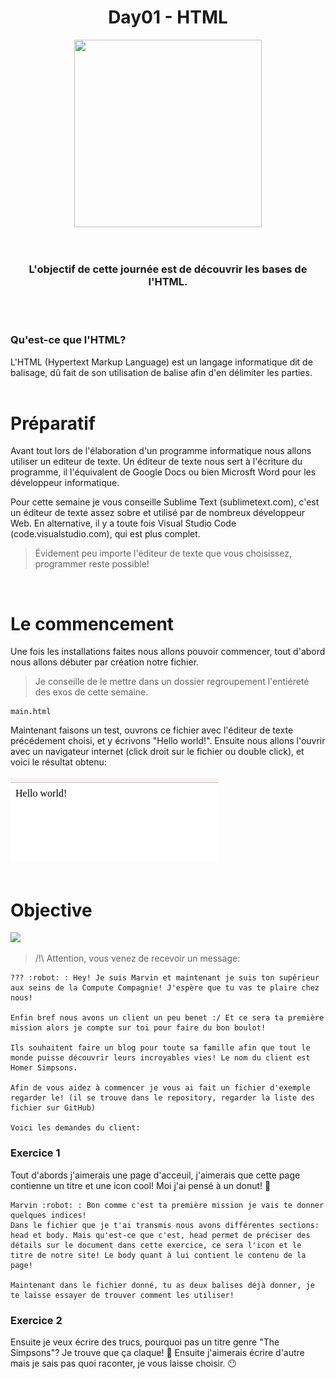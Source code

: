 <h1 align="center">
    Day01 - HTML
</h1>

<p align="center">
    <img width="300" height="300" src="https://www.carpemedia.fr/wp-content/uploads/2017/02/formation-html5-css3.png">
</p>
<br>

<h3 align="center">
    L'objectif de cette journée est de découvrir les bases de l'HTML.
</h3>
<br><br>

### **Qu'est-ce que l'HTML?**

L'HTML (Hypertext Markup Language) est un langage informatique dit de balisage, dû fait de son utilisation de balise afin d'en délimiter les parties. <br><br>

# **Préparatif**

Avant tout lors de l'élaboration d'un programme informatique nous allons utiliser un editeur de texte. Un éditeur de texte nous sert à l'écriture du programme, il l'équivalent de Google Docs ou bien Microsft Word pour les développeur informatique.

Pour cette semaine je vous conseille Sublime Text (sublimetext.com), c'est un éditeur de texte assez sobre et utilisé par de nombreux développeur Web. En alternative, il y a toute fois Visual Studio Code (code.visualstudio.com), qui est plus complet.

> Évidement peu importe l'éditeur de texte que vous choisissez, programmer reste possible!

<br>

# **Le commencement**

Une fois les installations faites nous allons pouvoir commencer, tout d'abord nous allons débuter par création notre fichier.
> Je conseille de le mettre dans un dossier regroupement l'entiéreté des exos de cette semaine.

```
main.html
```

Maintenant faisons un test, ouvrons ce fichier avec l'éditeur de texte précédement choisi, et y écrivons "Hello world!". Ensuite nous allons l'ouvrir avec un navigateur internet (click droit sur le fichier ou double click), et voici le résultat obtenu: <br><br>
<img src="Hello-world.png">
<br><br>

# **Objective**

<img src="https://media1.giphy.com/media/vEJGsXtEE1Sc8/giphy.gif" height="150"/>

> /!\ Attention, vous venez de recevoir un message:
```
??? :robot: : Hey! Je suis Marvin et maintenant je suis ton supérieur aux seins de la Compute Compagnie! J'espère que tu vas te plaire chez nous!

Enfin bref nous avons un client un peu benet :/ Et ce sera ta première mission alors je compte sur toi pour faire du bon boulot!

Ils souhaitent faire un blog pour toute sa famille afin que tout le monde puisse découvrir leurs incroyables vies! Le nom du client est Homer Simpsons.

Afin de vous aidez à commencer je vous ai fait un fichier d'exemple regarder le! (il se trouve dans le repository, regarder la liste des fichier sur GitHub)

Voici les demandes du client:
```

### **Exercice 1**

Tout d'abords j'aimerais une page d'acceuil, j'aimerais que cette page contienne un titre et une icon cool! Moi j'ai pensé à un donut! :doughnut:

```
Marvin :robot: : Bon comme c'est ta première mission je vais te donner quelques indices!
Dans le fichier que je t'ai transmis nous avons différentes sections: head et body. Mais qu'est-ce que c'est, head permet de préciser des détails sur le document dans cette exercice, ce sera l'icon et le titre de notre site! Le body quant à lui contient le contenu de la page!

Maintenant dans le fichier donné, tu as deux balises déjà donner, je te laisse essayer de trouver comment les utiliser! 
```

### **Exercice 2**

Ensuite je veux écrire des trucs, pourquoi pas un titre genre "The Simpsons"? Je trouve que ça claque! :star_struck: Ensuite j'aimerais écrire d'autre mais je sais pas quoi raconter, je vous laisse choisir. :no_mouth:


